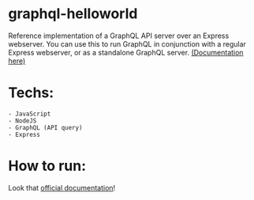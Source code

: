 # graphql-helloworld

Reference implementation of a GraphQL API server over an Express webserver. You can use this to run GraphQL in conjunction with a regular Express webserver, or as a standalone GraphQL server. [(Documentation here)](https://graphql.org/graphql-js/running-an-express-graphql-server/)

# Techs:

    - JavaScript
    - NodeJS
    - GraphQL (API query)
    - Express

# How to run:

Look that [official documentation](https://graphql.org/graphql-js/running-an-express-graphql-server/)!
